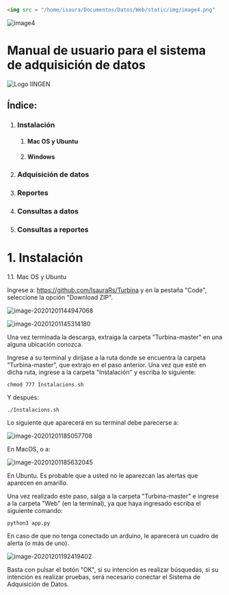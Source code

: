 ```html
<img src = "/home/isaura/Documentos/Datos/Web/static/img/image4.png"
```



![image4](/home/isaura/Documentos/Datos/Web/static/img/image4.png)



# Manual de usuario para el sistema de adquisición de datos



![Logo IINGEN](/home/isaura/Documentos/Datos/Web/static/img/image72.png)



## Índice:





1. ### Instalación

   

    1. #### Mac OS y Ubuntu

    2. #### Windows

       

2. ### Adquisición de datos

   

3. ### Reportes

   

4. ### Consultas a datos

   

5. ### Consultas a reportes









# 1. Instalación



1.1. Mac OS y Ubuntu

Ingrese a: https://github.com/IsauraRs/Turbina y en la pestaña "Code", seleccione la opción "Download ZIP".

![image-20201201144947068](/home/isaura/snap/typora/31/.config/Typora/typora-user-images/image-20201201144947068.png)

![image-20201201145314180](/home/isaura/snap/typora/31/.config/Typora/typora-user-images/image-20201201145314180.png)

Una vez terminada la descarga, extraiga la carpeta "Turbina-master" en una alguna ubicación conozca.

Ingrese a su terminal y diríjase a la ruta donde se encuentra la carpeta "Turbina-master", que extrajo en el paso anterior. Una vez que esté en dicha ruta, ingrese a la carpeta "Instalación" y escriba lo siguiente:

```
chmod 777 Instalacions.sh
```

Y después:

```
./Instalacions.sh
```

Lo siguiente que aparecerá en su terminal debe parecerse a:

![image-20201201185057708](/home/isaura/snap/typora/31/.config/Typora/typora-user-images/image-20201201185057708.png)

En  MacOS, o a:

![image-20201201185632045](/home/isaura/snap/typora/31/.config/Typora/typora-user-images/image-20201201185632045.png)

En Ubuntu. Es probable que a usted no le aparezcan las alertas que aparecen en amarillo.

Una vez realizado este paso, salga a la carpeta "Turbina-master" e ingrese a  la carpeta "Web" (en la terminal), ya que haya ingresado escriba el siguiente comando:

```
python3 app.py 
```

En caso de que no tenga conectado un arduino, le aparecerá un cuadro de alerta (o más de uno).

![image-20201201192419402](/home/isaura/snap/typora/31/.config/Typora/typora-user-images/image-20201201192419402.png)

Basta con pulsar el botón "OK", si su intención es realizar búsquedas, si su intención es realizar pruebas, será necesario conectar el Sistema de Adquisición de Datos.


